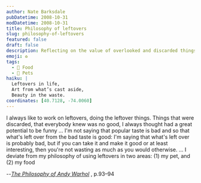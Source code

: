 ```yaml
---
author: Nate Barksdale
pubDatetime: 2008-10-31
modDatetime: 2008-10-31
title: Philosophy of leftovers
slug: philosophy-of-leftovers
featured: false
draft: false
description: Reflecting on the value of overlooked and discarded things, Andy Warhol shares his philosophy on working with leftovers.
emoji: ♻️
tags:
  - 🍴 Food
  - 🐾 Pets
haiku: |
  Leftovers in life,  
  Art from what’s cast aside,  
  Beauty in the waste.
coordinates: [40.7128, -74.0060]
---
```


I always like to work on leftovers, doing the leftover things. Things that were discarded, that everybody knew was no good, I always thought had a great potential to be funny ... I'm not saying that popular taste is bad and so that what's left over from the bad taste is good: I'm saying that what's left over is probably bad, but if you can take it and make it good or at least interesting, then you're not wasting as much as you would otherwise. ... I deviate from my philosophy of using leftovers in two areas: (1) my pet, and (2) my food

--_[The Philosophy of Andy Warhol](http://books.google.com/books?id=Rm6bwozwRaMC&printsec=frontcover&dq=andy+warhol+philosophy&lr;=&as_brr=0&ei=nmMLSciNLYu8tAOyjIzVBA#PPA93,M1)_ , p.93–94
